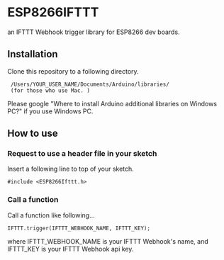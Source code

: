 # ESP8266IFTTT
an IFTTT Webhook trigger library for ESP8266 dev boards.

## Installation

Clone this repository to a following directory.

```
 /Users/YOUR_USER_NAME/Documents/Arduino/libraries/
 (for those who use Mac. )
```

Please google "Where to install Arduino additional libraries on Windows PC?" if you use Windows PC.

## How to use

### Request to use a header file in your sketch

Insert a following line to top of your sketch.

```
#include <ESP8266Ifttt.h>
```

### Call a function

Call a function like following...

```
IFTTT.trigger(IFTTT_WEBHOOK_NAME, IFTTT_KEY);
```

where IFTTT_WEBHOOK_NAME is your IFTTT Webhook's name, and IFTTT_KEY is your IFTTT Webhook api key.
